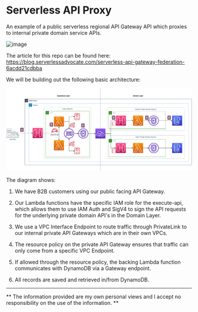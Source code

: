 # Serverless API Proxy

An example of a public serverless regional API Gateway API which proxies to internal private domain service APIs.

![image](./docs/images/header.png)

The article for this repo can be found here: https://blog.serverlessadvocate.com/serverless-api-gateway-federation-6acdd21cdbba

We will be building out the following basic architecture:

![image](./docs/images/diagram.png)

The diagram shows:

1. We have B2B customers using our public facing API Gateway.

2. Our Lambda functions have the specific IAM role for the execute-api, which allows them to use IAM Auth and SigV4 to sign the API requests for the underlying private domain API's in the Domain Layer.

3. We use a VPC Interface Endpoint to route traffic through PrivateLink to our internal private API Gateways which are in their own VPCs.

4. The resource policy on the private API Gateway ensures that traffic can only come from a specific VPC Endpoint.

5. If allowed through the resource policy, the backing Lambda function communicates with DynamoDB via a Gateway endpoint.

6. All records are saved and retrieved in/from DynamoDB.

---

** The information provided are my own personal views and I accept no responsibility on the use of the information. **
